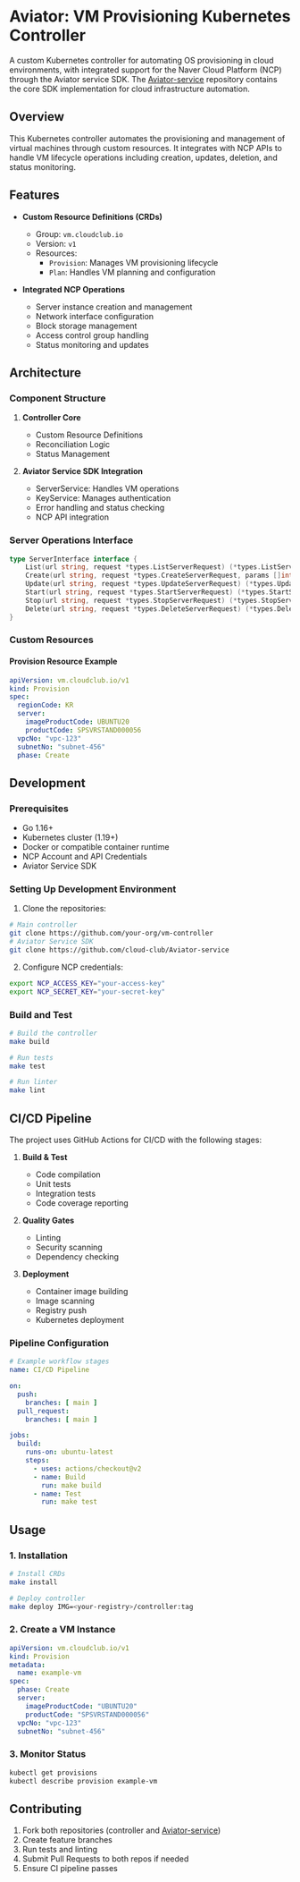 # Aviator: VM Provisioning Kubernetes Controller

A custom Kubernetes controller for automating OS provisioning in cloud environments, with integrated support for the Naver Cloud Platform (NCP) through the Aviator service SDK.
The [Aviator-service](https://github.com/cloud-club/Aviator-service) repository contains the core SDK implementation for cloud infrastructure automation.

## Overview

This Kubernetes controller automates the provisioning and management of virtual machines through custom resources. It integrates with NCP APIs to handle VM lifecycle operations including creation, updates, deletion, and status monitoring.

## Features

- **Custom Resource Definitions (CRDs)**
  - Group: `vm.cloudclub.io`
  - Version: `v1`
  - Resources:
    - `Provision`: Manages VM provisioning lifecycle
    - `Plan`: Handles VM planning and configuration

- **Integrated NCP Operations**
  - Server instance creation and management
  - Network interface configuration
  - Block storage management
  - Access control group handling
  - Status monitoring and updates

## Architecture

### Component Structure

1. **Controller Core**
   - Custom Resource Definitions
   - Reconciliation Logic
   - Status Management

2. **Aviator Service SDK Integration**
   - ServerService: Handles VM operations
   - KeyService: Manages authentication
   - Error handling and status checking
   - NCP API integration

### Server Operations Interface
```go
type ServerInterface interface {
    List(url string, request *types.ListServerRequest) (*types.ListServerResponse, error)
    Create(url string, request *types.CreateServerRequest, params []int) (*types.CreateServerResponse, error)
    Update(url string, request *types.UpdateServerRequest) (*types.UpdateServerResponse, error)
    Start(url string, request *types.StartServerRequest) (*types.StartServerResponse, error)
    Stop(url string, request *types.StopServerRequest) (*types.StopServerResponse, error)
    Delete(url string, request *types.DeleteServerRequest) (*types.DeleteServerResponse, error)
}
```

### Custom Resources

#### Provision Resource Example
```yaml
apiVersion: vm.cloudclub.io/v1
kind: Provision
spec:
  regionCode: KR
  server:
    imageProductCode: UBUNTU20
    productCode: SPSVRSTAND000056
  vpcNo: "vpc-123"
  subnetNo: "subnet-456"
  phase: Create
```

## Development

### Prerequisites
- Go 1.16+
- Kubernetes cluster (1.19+)
- Docker or compatible container runtime
- NCP Account and API Credentials
- Aviator Service SDK

### Setting Up Development Environment

1. Clone the repositories:
```bash
# Main controller
git clone https://github.com/your-org/vm-controller
# Aviator Service SDK
git clone https://github.com/cloud-club/Aviator-service
```

2. Configure NCP credentials:
```bash
export NCP_ACCESS_KEY="your-access-key"
export NCP_SECRET_KEY="your-secret-key"
```

### Build and Test

```bash
# Build the controller
make build

# Run tests
make test

# Run linter
make lint
```

## CI/CD Pipeline

The project uses GitHub Actions for CI/CD with the following stages:

1. **Build & Test**
   - Code compilation
   - Unit tests
   - Integration tests
   - Code coverage reporting

2. **Quality Gates**
   - Linting
   - Security scanning
   - Dependency checking

3. **Deployment**
   - Container image building
   - Image scanning
   - Registry push
   - Kubernetes deployment

### Pipeline Configuration

```yaml
# Example workflow stages
name: CI/CD Pipeline

on:
  push:
    branches: [ main ]
  pull_request:
    branches: [ main ]

jobs:
  build:
    runs-on: ubuntu-latest
    steps:
      - uses: actions/checkout@v2
      - name: Build
        run: make build
      - name: Test
        run: make test
```

## Usage

### 1. Installation

```bash
# Install CRDs
make install

# Deploy controller
make deploy IMG=<your-registry>/controller:tag
```

### 2. Create a VM Instance

```yaml
apiVersion: vm.cloudclub.io/v1
kind: Provision
metadata:
  name: example-vm
spec:
  phase: Create
  server:
    imageProductCode: "UBUNTU20"
    productCode: "SPSVRSTAND000056"
  vpcNo: "vpc-123"
  subnetNo: "subnet-456"
```

### 3. Monitor Status

```bash
kubectl get provisions
kubectl describe provision example-vm
```

## Contributing

1. Fork both repositories (controller and [Aviator-service](https://github.com/cloud-club/Aviator-service))
2. Create feature branches
3. Run tests and linting
4. Submit Pull Requests to both repos if needed
5. Ensure CI pipeline passes

<!-- Security scan triggered at 2025-09-02 16:16:43 -->